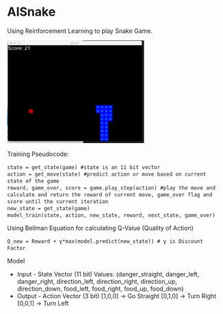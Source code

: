 # AISnake
Using Reinforcement Learning to play Snake Game.

<img src="https://github.com/supreetshm947/AISnake/blob/main/Demo.gif" width="320" height="240" />

Training Pseudocode:
```
state = get_state(game) #state is an 11 bit vector
action = get_move(state) #predict action or move based on current state of the game
reward, game_over, score = game.play_step(action) #play the move and calculate and return the reward of current move, game_over flag and score until the current iteration 
new_state = get_state(game)
model_train(state, action, new_state, reward, next_state, game_over)
```

Using Bellman Equation for calculating Q-Value (Quality of Action)
```
Q_new = Reward + γ*max(model.predict(new_state)) # γ is Discount Factor
```

Model
<ul>
  <li>Input - State Vector (11 bit)
    Values: (danger_straight, danger_left, danger_right, direction_left, direction_right, direction_up, direction_down, food_left, food_right, food_up, food_down)
  </li>
  <li>Output - Action Vector (3 bit)
   [1,0,0] -> Go Straight
    [0,1,0] -> Turn Right
    [0,0,1] -> Turn Left
  </li>
</ul>
